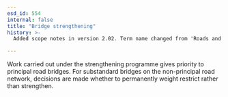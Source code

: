 ```yaml
---
esd_id: 554
internal: false
title: "Bridge strengthening"
history: >-
  Added scope notes in version 2.02. Term name changed from 'Roads and highways - bridge strengthening' to 'Roads - bridge strengthening' in version 3.00. Name changed to 'Bridge strengthening' in version 4.00.

---
```


Work carried out under the strengthening programme gives priority to principal road bridges. For substandard bridges on the non-principal road network, decisions are made whether to permanently weight restrict rather than strengthen.

